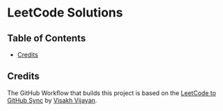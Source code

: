 # LeetCode Solutions

## Table of Contents

- [Credits](#credits)

## Credits

The GitHub Workflow that builds this project is based on the [LeetCode to GitHub Sync](https://vjnvisakh.medium.com/leetcode-to-github-sync-acdeffedd8f8) by [Visakh Vijayan](https://vjnvisakh.medium.com/).
